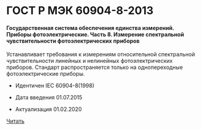 # ГОСТ Р МЭК 60904-8-2013

#### Государственная система обеспечения единства измерений. Приборы фотоэлектрические. Часть 8. Измерение спектральной чувствительности фотоэлектрических приборов 

Устанавливает требования к измерениям относительной спектральной чувствительности линейных и нелинейных фотоэлектрических приборов. Стандарт распространяется только на однопереходные фотоэлектрические приборы.

- Идентичен IEC 60904-8(1998)

- Дата введения	01.07.2015
- Актуализация	01.02.2020

<a href="~/files/МЭК 60904-8-2013.pdf" onclick="openPdf('МЭК 60904-8-2013.pdf', 'application/pdf');">Читать</a>